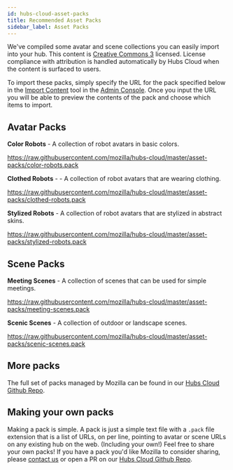 ```yaml
---
id: hubs-cloud-asset-packs
title: Recommended Asset Packs
sidebar_label: Asset Packs
---
```


We've compiled some avatar and scene collections you can easily import into your hub. This content is [Creative Commons 3](https://creativecommons.org/licenses/by/3.0/us/) licensed. License compliance with attribution is handled automatically by Hubs Cloud when the content is surfaced to users.

To import these packs, simply specify the URL for the pack specified below in the [Import Content](./hubs-cloud-importing-content.md) tool in the [Admin Console](./hubs-cloud-getting-started.md). Once you input the URL you will be able to preview the contents of the pack and choose which items to import.

## Avatar Packs

**Color Robots** - A collection of robot avatars in basic colors.

https://raw.githubusercontent.com/mozilla/hubs-cloud/master/asset-packs/color-robots.pack

**Clothed Robots** - - A collection of robot avatars that are wearing clothing. 

https://raw.githubusercontent.com/mozilla/hubs-cloud/master/asset-packs/clothed-robots.pack

**Stylized Robots** - A collection of robot avatars that are stylized in abstract skins.

https://raw.githubusercontent.com/mozilla/hubs-cloud/master/asset-packs/stylized-robots.pack

## Scene Packs

**Meeting Scenes** - A collection of scenes that can be used for simple meetings.

https://raw.githubusercontent.com/mozilla/hubs-cloud/master/asset-packs/meeting-scenes.pack

**Scenic Scenes** - A collection of outdoor or landscape scenes.

https://raw.githubusercontent.com/mozilla/hubs-cloud/master/asset-packs/scenic-scenes.pack

## More packs

The full set of packs managed by Mozilla can be found in our [Hubs Cloud Github Repo](https://github.com/mozilla/hubs-cloud/tree/master/asset-packs).

## Making your own packs

Making a pack is simple. A pack is just a simple text file with a `.pack` file extension that is a list of URLs, on per line, pointing to avatar or scene URLs on any existing hub on the web. (Including your own!) Feel free to share your own packs! If you have a pack you'd like Mozilla to consider sharing, please [contact us](mailto:hubs@mozilla.com) or open a PR on our [Hubs Cloud Github Repo](https://github.com/mozilla/hubs-cloud/tree/master/asset-packs).
